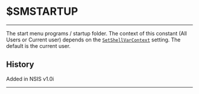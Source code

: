 # $SMSTARTUP

---

The start menu programs / startup folder. The context of this constant (All Users or Current user) depends on the [`SetShellVarContext`][1] setting. The default is the current user.

## History

Added in NSIS v1.0i

---

[1]: ../Reference/SetShellVarContext.md